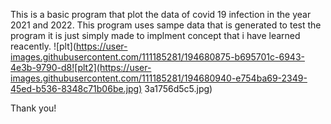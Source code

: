 This is a basic program that plot the data of covid 19 infection in the year 2021 and 2022. This program uses sampe data that is generated to test the program it is just simply made to implment concept that i have learned reacently.
![plt](https://user-images.githubusercontent.com/111185281/194680875-b695701c-6943-4e3b-9790-d8![plt2](https://user-images.githubusercontent.com/111185281/194680940-e754ba69-2349-45ed-b536-8348c71b06be.jpg)
3a1756d5c5.jpg)

Thank you!
